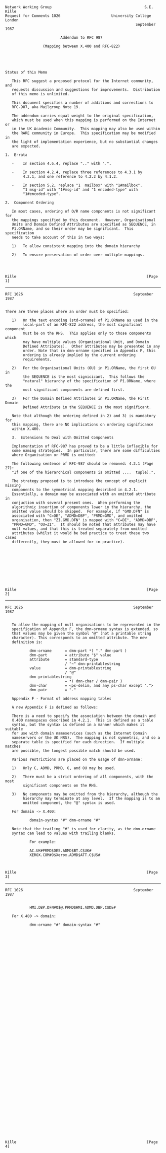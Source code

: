     Network Working Group                                          S.E. Kille
    Request for Comments 1026                       University College London
                                                               September 1987

                             Addendum to RFC 987

                     (Mapping between X.400 and RFC-822)





    Status of this Memo

       This RFC suggest a proposed protocol for the Internet community, and
       requests discussion and suggestions for improvements.  Distribution
       of this memo is unlimited.

       This document specifies a number of additions and corrections to
       RFC-987, aka Mailgroup Note 19.

       The addendum carries equal weight to the original specification,
       which must be used when this mapping is performed on the Internet or
       in the UK Academic Community.  This mapping may also be used within
       the RARE community in Europe.  This specification may be modified in
       the light of implementation experience, but no substantial changes
       are expected.

    1.  Errata

       -    In section 4.6.4, replace ".." with ".".

       -    In section 4.2.4, replace three references to 4.3.1 by
            4.2.1, and one reference to 4.2.2 by 4.1.2.

       -    In section 5.2, replace "1  mailbox" with "1#mailbox",
            "1 msg-id" with "1#msg-id" and "1 encoded-type" with
            "1#encoded-type".

    2.  Component Ordering

       In most cases, ordering of O/R name components is not significant for
       the mappings specified by this document.  However, Organisational
       Units and Domain Defined Attributes are specified as SEQUENCE, in
       P1.ORName, and so their order may be significant.  This specification
       needs to take account of this in two ways:

       1)   To allow consistent mapping into the domain hierarchy

       2)   To ensure preservation of order over multiple mappings.




    Kille                                                           [Page 1]

------------------------------------------------------------------------

``` newpage
RFC 1026                                                  September 1987


There are three places where an order must be specified:

   1)   On the text encoding (std-orname) of P1.ORName as used in the
        local-part of an RFC-822 address, the most significant component
        must be on the RHS.  This applies only to those components which
        may have multiple values (Organisational Unit, and Domain
        Defined Attributes).  Other attributes may be presented in any
        order. Note that in dmn-orname specified in Appendix F, this
        ordering is already implied by the current ordering
        requirements.

   2)   For the Organisational Units (OU) in P1.ORName, the first OU in
        the SEQUENCE is the most signicicant.  This follows the
        "natural" hierarchy of the specification of P1.ORName, where the
        most significant components are defined first.

   3)   For the Domain Defined Attributes in P1.ORName, the First Domain
        Defined Attribute in the SEQUENCE is the most significant.

   Note that although the ordering defined in 2) and 3) is mandatory for
   this mapping, there are NO implications on ordering significance
   within X.400.

   3.  Extensions To Deal with Omitted Components

   Implementation of RFC-987 has proved to be a little inflexible for
   some naming strategies.  In particular, there are some difficulties
   where Organisation or PRMD is omitted:

   The following sentence of RFC-987 should be removed: 4.2.1 (Page 27):
   "If one of the hierarchical components is omitted ....  tuple).".

   The strategy proposed is to introduce the concept of explicit missing
   components to the symmetrical mapping described in 4.2.1.
   Essentially, a domain may be associated with an omitted attribute in
   conjuction with several present ones.  When performing the
   algorithmic insertion of components lower in the hierarchy, the
   omitted value should be skipped.  For example, if "GMD.DFN" is
   associated with "C=DE", "ADMD=DBP", "PRMD=GMD", and omitted
   organisation, then "ZI.GMD.DFN" is mapped with "C=DE", "ADMD=DBP",
   "PRMD=GMD", "OU=ZI".  It should be noted that attributes may have
   null values, and that this is treated separately from omitted
   attributes (whilst it would be bad practice to treat these two cases
   differently, they must be allowed for in practice).










Kille                                                           [Page 2]
```

------------------------------------------------------------------------

``` newpage
RFC 1026                                                  September 1987


   To allow the mapping of null organisations to be represented in the
   specification of Appendix F, the dmn-orname syntax is extended, so
   that values may be given the symbol "@" (not a printable string
   character). This corresponds to an omitted attribute. The new
   definition is:

           dmn-orname      = dmn-part *( "." dmn-part )
           dmn-part        = attribute "$" value
           attribute       = standard-type
                           / "~" dmn-printablestring
           value           = dmn-printablestring
                           / "@"
           dmn-printablestring
                           = *( dmn-char / dmn-pair )
           dmn-char        = <ps-delim, and any ps-char except ".">
           dmn-pair        = "."

   Appendix F - Format of address mapping tables

   A new Appendix F is defined as follows:

   There is a need to specify the association between the domain and
   X.400 namespaces described in 4.2.1.  This is defined as a table
   syntax, but the syntax is defined in a manner which makes it suitable
   for use with domain nameservices (such as the Internet Domain
   nameservers or the UK NRS).  The mapping is not symmetric, and so a
   separate table is specified for each direction.  If multiple matches
   are possible, the longest possible match should be used.

   Various restrictions are placed on the usage of dmn-orname:

   1)   Only C, ADMD, PRMD, O, and OU may be used.

   2)   There must be a strict ordering of all components, with the most
        significant components on the RHS.

   3)   No components may be omitted from the hierarchy, although the
        hierarchy may terminate at any level.  If the mapping is to an
        omitted component, the "@" syntax is used.

   For domain -> X.400:

           domain-syntax "#" dmn-orname "#"

   Note that the trailing "#" is used for clarity, as the dmn-orname
   syntax can lead to values with trailing blanks.

           For example:

           AC.UK#PRMD$DES.ADMD$BT.C$UK#
           XEROX.COM#O$Xerox.ADMD$ATT.C$US#



Kille                                                           [Page 3]
```

------------------------------------------------------------------------

``` newpage
RFC 1026                                                  September 1987


           HMI.DBP.DFN#O$@.PRMD$HMI.ADMD.DBP.C$DE#

   For X.400 -> domain:

           dmn-orname "#" domain-syntax "#"

















































Kille                                                           [Page 4]
```
